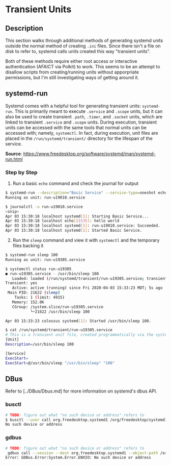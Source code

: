# Transient Units

## Description

This section walks through additional methods of generating systemd units outside the normal method of creating `.ini` files. Since there isn't a file on disk to refer to, systemd calls units created this way "transient units".

Both of these methods require either root access or interactive authentication (AFAICT via Polkit) to work. This seems to be an attempt to disallow scripts from creating/running units without apporpriate permissions, but I'm still investigating ways of getting around it.

## systemd-run

Systemd comes with a helpful tool for generating transient units: `systemd-run`. This is primarily meant to execute `.service` and `.scope` units, but it can also be used to create transient `.path`, `.timer`, and `.socket` units, which are linked to transient `.service` and `.scope` units. During execution, transient units can be accessed with the same tools that normal units can be accessed with; namely, `systemctl`. In fact, during execution, unit files are placed in the `/run/systemd/transient/` directory for the lifespan of the service.

**Source**: <https://www.freedesktop.org/software/systemd/man/systemd-run.html>

### Step by Step

1. Run a basic `echo` command and check the journal for output

```sh
$ systemd-run --description="Basic Service" --service-type=oneshot echo "hello world"
Running as unit: run-u19010.service
```

```sh
$ journalctl -u run-u19010.service
<snip>
Apr 03 15:30:18 localhost systemd[1]: Starting Basic Service...
Apr 03 15:30:18 localhost echo[21535]: hello world
Apr 03 15:30:18 localhost systemd[1]: run-u19010.service: Succeeded.
Apr 03 15:30:18 localhost systemd[1]: Started Basic Service.
```

2. Run the `sleep` command and view it with `systemctl` and the temporary files backing it

```sh
$ systemd-run sleep 100
Running as unit: run-u19305.service
```

```sh
$ systemctl status run-u19305
● run-u19305.service - /usr/bin/sleep 100
   Loaded: loaded (/run/systemd/transient/run-u19305.service; transient)
Transient: yes
   Active: active (running) since Fri 2020-04-03 15:33:23 MDT; 5s ago
 Main PID: 21622 (sleep)
    Tasks: 1 (limit: 4915)
   Memory: 152.0K
   CGroup: /system.slice/run-u19305.service
           └─21622 /usr/bin/sleep 100

Apr 03 15:33:23 colossus systemd[1]: Started /usr/bin/sleep 100.
```

```sh
$ cat /run/systemd/transient/run-u19305.service
# This is a transient unit file, created programmatically via the systemd API. Do not edit.
[Unit]
Description=/usr/bin/sleep 100

[Service]
ExecStart=
ExecStart=@/usr/bin/sleep "/usr/bin/sleep" "100"
```

## DBus

Refer to [../DBus/Dbus.md] for more information on systemd's dbus API.

### busctl

```sh
# TODO: figure out what "no such device or address" refers to
$ busctl --user call org.freedesktop.systemd1 /org/freedesktop/systemd1 org.freedesktop.systemd1.Manager StartTransientUnit "ssa(sv)a(sa(sv))" transient.service replace 2 Type as 1 simple ExecStart as 1 "/bin/touch /tmp/test.txt" 0
No such device or address
```

### gdbus

```sh
# TODO: figure out what "no such device or address" refers to
 gdbus call --session --dest org.freedesktop.systemd1 --object-path /org/freedesktop/systemd1 --method org.freedesktop.systemd1.Manager.StartTransientUnit "transient.service" "replace" "[('Type',<'simple'>),('ExecStart',<'/bin/echo hello'>)]" []
Error: GDBus.Error:System.Error.ENXIO: No such device or address
```
